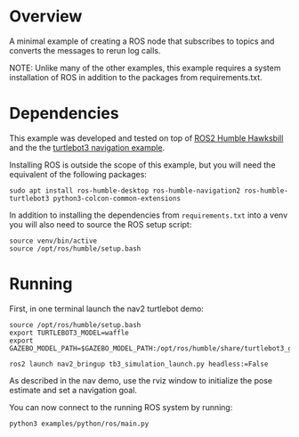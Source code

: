 # Overview

A minimal example of creating a ROS node that subscribes to topics and converts
the messages to rerun log calls.

NOTE: Unlike many of the other examples, this example requires a system installation of ROS
in addition to the packages from requirements.txt.


# Dependencies

This example was developed and tested on top of [ROS2 Humble Hawksbill](https://docs.ros.org/en/humble/index.html)
and the the [turtlebot3 navigation example](https://navigation.ros.org/getting_started/index.html).

Installing ROS is outside the scope of this example, but you will need the equivalent of the following packages:
```
sudo apt install ros-humble-desktop ros-humble-navigation2 ros-humble-turtlebot3 python3-colcon-common-extensions
```

In addition to installing the dependencies from `requirements.txt` into a venv you will also need to source the
ROS setup script:
```
source venv/bin/active
source /opt/ros/humble/setup.bash
```


# Running

First, in one terminal launch the nav2 turtlebot demo:
```
source /opt/ros/humble/setup.bash
export TURTLEBOT3_MODEL=waffle
export GAZEBO_MODEL_PATH=$GAZEBO_MODEL_PATH:/opt/ros/humble/share/turtlebot3_gazebo/models

ros2 launch nav2_bringup tb3_simulation_launch.py headless:=False
```

As described in the nav demo, use the rviz window to initialize the pose estimate and set a navigation goal.

You can now connect to the running ROS system by running:
```
python3 examples/python/ros/main.py
```


